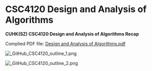# CSC4120 Design and Analysis of Algorithms

**CUHK(SZ) CSC4120 Design and Analysis of Algorithms Recap**

Complied PDF file: [Design and Analysis of Algorithms.pdf](https://drive.google.com/file/d/1tPVkD9DYwYkMLpTsHI-K4gaKGLkK58l4/view?usp=sharing)

![_GitHub_CSC4120_outline_1.png](https://s2.loli.net/2023/02/18/YDZoSi8up3R9Tnj.png)

![_GitHub_CSC4120_outline_2.png](https://s2.loli.net/2023/02/18/Tax5nEJO3QpdumA.png)


